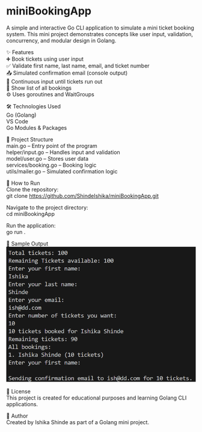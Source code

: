 # miniBookingApp

A simple and interactive Go CLI application to simulate a mini ticket booking system. This mini project demonstrates concepts like user input, validation, concurrency, and modular design in Golang.

✨ Features  
➕ Book tickets using user input  
✅ Validate first name, last name, email, and ticket number  
📤 Simulated confirmation email (console output)  
🔁 Continuous input until tickets run out  
📃 Show list of all bookings  
⚙️ Uses goroutines and WaitGroups

🛠 Technologies Used  
Go (Golang)  
VS Code  
Go Modules & Packages  

📂 Project Structure  
main.go – Entry point of the program  
helper/input.go – Handles input and validation  
model/user.go – Stores user data  
services/booking.go – Booking logic  
utils/mailer.go – Simulated confirmation logic  

🚀 How to Run  
Clone the repository:  
git clone https://github.com/ShindeIshika/miniBookingApp.git  

Navigate to the project directory:  
cd miniBookingApp  

Run the application:  
go run .  

📸 Sample Output  
![Sample Output](sample-output.png)

📌 License  
This project is created for educational purposes and learning Golang CLI applications.

🧠 Author  
Created by Ishika Shinde as part of a Golang mini project.
